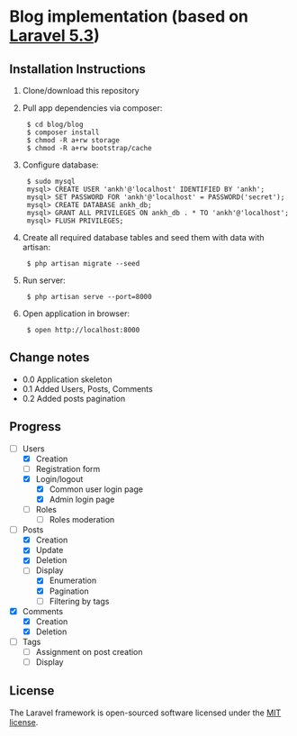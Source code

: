 # Blog implementation (based on [Laravel 5.3](http://laravel.com))

## Installation Instructions

1) Clone/download this repository
2) Pull app dependencies via composer:

        $ cd blog/blog
        $ composer install
        $ chmod -R a+rw storage
        $ chmod -R a+rw bootstrap/cache

3) Configure database:

        $ sudo mysql
        mysql> CREATE USER 'ankh'@'localhost' IDENTIFIED BY 'ankh';
        mysql> SET PASSWORD FOR 'ankh'@'localhost' = PASSWORD('secret');
        mysql> CREATE DATABASE ankh_db;
        mysql> GRANT ALL PRIVILEGES ON ankh_db . * TO 'ankh'@'localhost';
        mysql> FLUSH PRIVILEGES;

4) Create all required database tables and seed them with data with artisan:

        $ php artisan migrate --seed

5) Run server:

        $ php artisan serve --port=8000

6) Open application in browser:

        $ open http://localhost:8000


## Change notes

* 0.0 Application skeleton
* 0.1 Added Users, Posts, Comments
* 0.2 Added posts pagination

## Progress

- [ ] Users
	- [x] Creation
	- [ ] Registration form
	- [x] Login/logout
		- [x] Common user login page
		- [x] Admin login page
	- [ ] Roles
		- [ ] Roles moderation
- [ ] Posts
	- [x] Creation
	- [x] Update
	- [x] Deletion
	- [ ] Display
		- [x] Enumeration
		- [x] Pagination
		- [ ] Filtering by tags
- [x] Comments
	- [x] Creation
	- [x] Deletion
- [ ] Tags
	- [ ] Assignment on post creation
	- [ ] Display

## License

The Laravel framework is open-sourced software licensed under the [MIT license](http://opensource.org/licenses/MIT).
